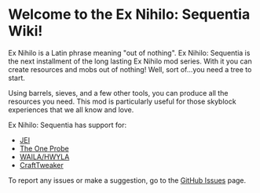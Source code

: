 Welcome to the Ex Nihilo: Sequentia Wiki!
=========================================

Ex Nihilo is a Latin phrase meaning "out of nothing". Ex Nihilo: Sequentia is the next installment of the long lasting Ex Nihilo mod series. With it you can create resources and mobs out of nothing! Well, sort of...you need a tree to start.
 

Using barrels, sieves, and a few other tools, you can produce all the resources you need. This mod is particularly useful for those skyblock experiences that we all know and love.

Ex Nihilo: Sequentia has support for:

- [JEI]
- [The One Probe]
- [WAILA/HWYLA]
- [CraftTweaker]

To report any issues or make a suggestion, go to the [GitHub Issues] page.

[JEI]: https://www.curseforge.com/minecraft/mc-mods/jei
[The One Probe]: https://www.curseforge.com/minecraft/mc-mods/the-one-probe
[WAILA/HWYLA]: https://www.curseforge.com/minecraft/mc-mods/hwyla/
[CraftTweaker]: https://www.curseforge.com/minecraft/mc-mods/crafttweaker
[GitHub Issues]: https://github.com/NovaMachina/ExNihiloSequentia/issues
